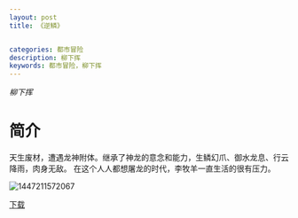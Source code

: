 ```yaml
---
layout: post
title: 《逆鳞》


categories: 都市冒险
description: 柳下挥
keywords: 都市冒险，柳下挥
---
```


*柳下挥*

# 简介

天生废材，遭遇龙神附体。继承了神龙的意念和能力，生鳞幻爪、御水龙息、行云降雨，肉身无敌。  在这个人人都想屠龙的时代，李牧羊一直生活的很有压力。

![1447211572067](http://tvax3.sinaimg.cn/large/008dGP0Fgy1gtyhuvqqrmj306s092t9u.jpg)

[下载](https://link.jscdn.cn/1drv/aHR0cHM6Ly8xZHJ2Lm1zL3QvcyFBaGU2R2dNWmVFb2poSGxRZzhpcy1jT1ZSTWJtP2U9TmY3NkYz.txt)

